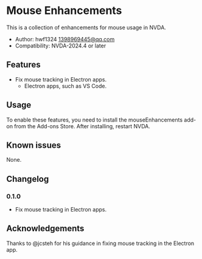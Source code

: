 # Mouse Enhancements

This is a collection of enhancements for mouse usage in NVDA.

* Author: hwf1324 <1398969445@qq.com>
* Compatibility: NVDA-2024.4 or later

## Features

* Fix mouse tracking in Electron apps.
  * Electron apps, such as VS Code.

## Usage

To enable these features, you need to install the mouseEnhancements add-on from the Add-ons Store. After installing, restart NVDA.

## Known issues

None.

## Changelog

### 0.1.0

* Fix mouse tracking in Electron apps.

## Acknowledgements

Thanks to @jcsteh for his guidance in fixing mouse tracking in the Electron app.
